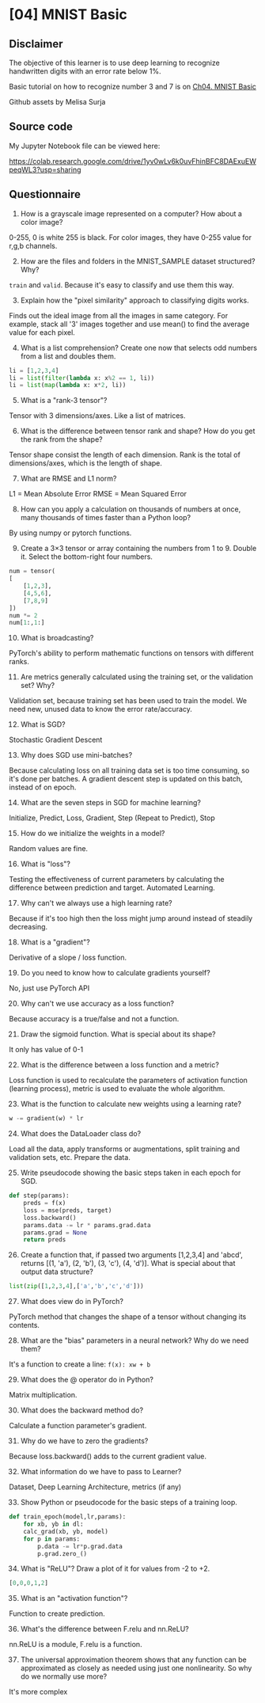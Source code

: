 # [04] MNIST Basic

## Disclaimer
The objective of this learner is to use deep learning to recognize handwritten digits with an error rate below 1%. 

Basic tutorial on how to recognize number 3 and 7 is on [Ch04. MNIST Basic](https://colab.research.google.com/github/fastai/fastbook/blob/master/04_mnist_basics.ipynb)

Github assets by Melisa Surja

## Source code
My Jupyter Notebook file can be viewed here:

https://colab.research.google.com/drive/1yv0wLv6k0uvFhinBFC8DAExuEWpeqWL3?usp=sharing

## Questionnaire
1. How is a grayscale image represented on a computer? How about a color image?

0-255, 0 is white 255 is black. For color images, they have 0-255 value for r,g,b channels.

2. How are the files and folders in the MNIST_SAMPLE dataset structured? Why?

`train` and `valid`. Because it's easy to classify and use them this way.

3. Explain how the "pixel similarity" approach to classifying digits works.

Finds out the ideal image from all the images in same category. For example, stack all '3' images together and use mean() to find the average value for each pixel.

4. What is a list comprehension? Create one now that selects odd numbers from a list and doubles them.
```python
li = [1,2,3,4]
li = list(filter(lambda x: x%2 == 1, li))
li = list(map(lambda x: x*2, li))
```

5. What is a "rank-3 tensor"?

Tensor with 3 dimensions/axes. Like a list of matrices.

6. What is the difference between tensor rank and shape? How do you get the rank from the shape?

Tensor shape consist the length of each dimension. Rank is the total of dimensions/axes, which is the length of shape.

7. What are RMSE and L1 norm?

L1 = Mean Absolute Error
RMSE = Mean Squared Error

8. How can you apply a calculation on thousands of numbers at once, many thousands of times faster than a Python loop?

By using numpy or pytorch functions.

9. Create a 3×3 tensor or array containing the numbers from 1 to 9. Double it. Select the bottom-right four numbers.
```python
num = tensor(
[
	[1,2,3],
	[4,5,6],
	[7,8,9]
])
num *= 2
num[1:,1:]
```

10. What is broadcasting?

PyTorch's ability to perform mathematic functions on tensors with different ranks.

11. Are metrics generally calculated using the training set, or the validation set? Why?

Validation set, because training set has been used to train the model. We need new, unused data to know the error rate/accuracy.

12. What is SGD?

Stochastic Gradient Descent

13. Why does SGD use mini-batches?

Because calculating loss on all training data set is too time consuming, so it's done per batches. A gradient descent step is updated on this batch, instead of on epoch.

14. What are the seven steps in SGD for machine learning?

Initialize, Predict, Loss, Gradient, Step (Repeat to Predict), Stop

15. How do we initialize the weights in a model?

Random values are fine.

16. What is "loss"?

Testing the effectiveness of current parameters by calculating the difference between prediction and target. Automated Learning.

17. Why can't we always use a high learning rate?

Because if it's too high then the loss might jump around instead of steadily decreasing.

18. What is a "gradient"?

Derivative of a slope / loss function.

19. Do you need to know how to calculate gradients yourself?

No, just use PyTorch API

20. Why can't we use accuracy as a loss function?

Because accuracy is a true/false and not a function.

21. Draw the sigmoid function. What is special about its shape?

It only has value of 0-1

22. What is the difference between a loss function and a metric?

Loss function is used to recalculate the parameters of activation function (learning process), metric is used to evaluate the whole algorithm.

23. What is the function to calculate new weights using a learning rate?
```python
w -= gradient(w) * lr
```

24. What does the DataLoader class do?

Load all the data, apply transforms or augmentations, split training and validation sets, etc. Prepare the data.

25. Write pseudocode showing the basic steps taken in each epoch for SGD.
```python
def step(params):
	preds = f(x)
	loss = mse(preds, target)
	loss.backward()
	params.data -= lr * params.grad.data
	params.grad = None
	return preds
```

26. Create a function that, if passed two arguments [1,2,3,4] and 'abcd', returns [(1, 'a'), (2, 'b'), (3, 'c'), (4, 'd')]. What is special about that output data structure?
```python
list(zip([1,2,3,4],['a','b','c','d']))
```

27. What does view do in PyTorch?

PyTorch method that changes the shape of a tensor without changing its contents.

28. What are the "bias" parameters in a neural network? Why do we need them?

It's a function to create a line: `f(x): xw + b`

29. What does the @ operator do in Python?

Matrix multiplication.

30. What does the backward method do?

Calculate a function parameter's gradient.

31. Why do we have to zero the gradients?

Because loss.backward() adds to the current gradient value.

32. What information do we have to pass to Learner?

Dataset, Deep Learning Architecture, metrics (if any)

33. Show Python or pseudocode for the basic steps of a training loop.
```python
def train_epoch(model,lr,params):
	for xb, yb in dl:
	calc_grad(xb, yb, model)
	for p in params:
		p.data -= lr*p.grad.data
		p.grad.zero_()
```

34. What is "ReLU"? Draw a plot of it for values from -2 to +2.
```python
[0,0,0,1,2]
```

35. What is an "activation function"?

Function to create prediction.

36. What's the difference between F.relu and nn.ReLU?

nn.ReLU is a module, F.relu is a function.

37. The universal approximation theorem shows that any function can be approximated as closely as needed using just one nonlinearity. So why do we normally use more?

It's more complex
